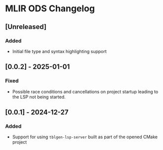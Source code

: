 <!-- Keep a Changelog guide -> https://keepachangelog.com -->

# MLIR ODS Changelog

## [Unreleased]
### Added
- Initial file type and syntax highlighting support

## [0.0.2] - 2025-01-01
### Fixed
- Possible race conditions and cancellations on project startup leading to the LSP not being started.

## [0.0.1] - 2024-12-27
### Added
- Support for using `tblgen-lsp-server` built as part of the opened CMake project
